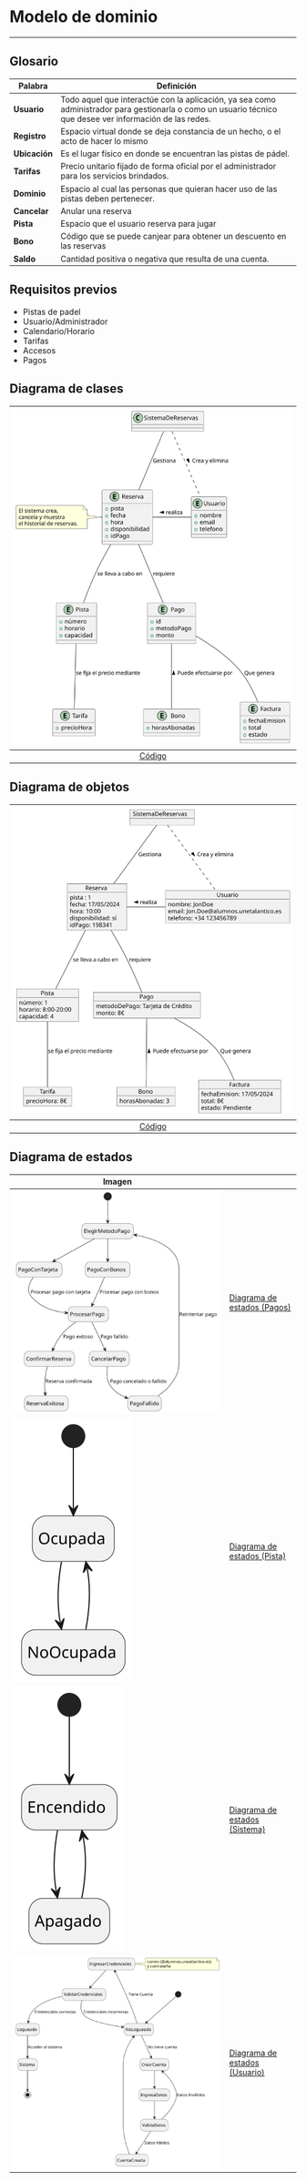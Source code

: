 # Modelo de dominio
---
## Glosario

| Palabra       | Definición                                                                                                                                                |
| ------------- | --------------------------------------------------------------------------------------------------------------------------------------------------------- |
| **Usuario**   | Todo aquel que interactúe con la aplicación, ya sea como administrador para gestionarla o como un usuario técnico que desee ver información de las redes. |
| **Registro**  | Espacio virtual donde se deja constancia de un hecho, o el acto de hacer lo mismo                                                                         |
| **Ubicación** | Es el lugar físico en donde se encuentran las pistas de pádel.                                                                                            |
| **Tarifas**   | Precio unitario fijado de forma oficial por el administrador para los servicios brindados.                                                                |
| **Dominio**   | Espacio al cual las personas que quieran hacer uso de las pistas deben pertenecer.                                                                        |
| **Cancelar**  | Anular una reserva                                                                                                                                        |
| **Pista**     | Espacio que el usuario reserva para jugar                                                                                                                 |
| **Bono**      | Código que se puede canjear para obtener un descuento en las reservas                                                                                     |
| **Saldo**     | Cantidad positiva o negativa que resulta de una cuenta.                                                                                                   |

## Requisitos previos

- Pistas de padel
- Usuario/Administrador
- Calendario/Horario
- Tarifas
- Accesos
- Pagos

## Diagrama de clases

| ![Clases](DiagramaDeClases/DiagramaDeClases.svg) | 
|  :-----------------------------------------------: |
|      [Código](DiagramaDeClases/DiagramaDeClases.puml)     |

## Diagrama de objetos

| ![Objetos](DiagramaDeObjetos/DiagramaDeObjetos.svg) | 
|  :-----------------------------------------------: |
|      [Código](DiagramaDeObjetos/DiagramaDeObjetos.puml)     |

## Diagrama de estados

| Imagen                                     |                                 |
| ------------------------------------------ | -------------------------------------- |
| ![Texto alternativo](DiagramaDeEstados/Pago/DiagramaEstadosPago.svg) | [Diagrama de estados (Pagos)](DiagramaDeEstados/Pago/DiagramaEstadosPago.txt) |
| ![Texto alternativo](DiagramaDeEstados/Pista/DiagramaEstadosPista.svg) | [Diagrama de estados (Pista)](DiagramaDeEstados/Pista/DiagramaEstadosPista.txt) |
| ![Texto alternativo](DiagramaDeEstados/Sistema/DiagramaEstadosSistema.svg) | [Diagrama de estados (Sistema)](DiagramaDeEstados/Sistema/DiagramaEstadosSistema.txt) |
| ![Texto alternativo](DiagramaDeEstados/Usuario/DiagramaEstadosUsuario.svg) | [Diagrama de estados (Usuario)](DiagramaDeEstados/Usuario/DiagramaEstadosUsuario.txt) |

